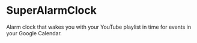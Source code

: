 # SuperAlarmClock
Alarm clock that wakes you with your YouTube playlist in time for events in your Google Calendar.
